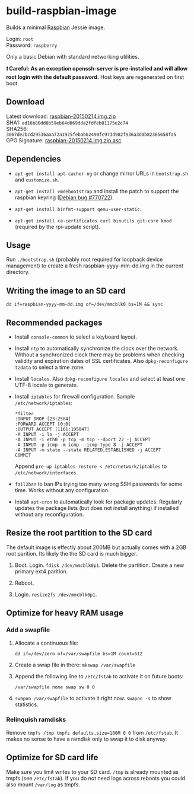 build-raspbian-image
====================
Builds a minimal [Raspbian](http://raspbian.org/) Jessie image.

Login: `root`  
Password: `raspberry`

Only a basic Debian with standard networking utilities.

**:exclamation: Careful: As an exception openssh-server is pre-installed and will allow
root login with the default password.** Host keys are regenerated on
first boot.

Download
--------
Latest download: [raspbian-20150214.img.zip](https://www.dropbox.com/s/hunl4libi6hdy14/raspbian-20150214.img.zip?dl=1)  
SHA1: `ad16b80dd8b59eb64d069dda2fdfeb01175e2c74`  
SHA256: `3067de2bcd29536aaa72a1925febab62490fc973d982f936a3d0b82365658fa5`  
GPG Signature: [raspbian-20150214.img.zip.asc](/raspbian-20150214.img.zip.asc)

Dependencies
------------

 * `apt-get install apt-cacher-ng` or change mirror URLs in `bootstrap.sh`
    and `customize.sh`.

 * `apt-get install vmdebootstrap` and install the patch to support the
   raspbian keyring ([Debian bug #770722](https://bugs.debian.org/cgi-bin/bugreport.cgi?bug=770722)).

 * `apt-get install binfmt-support qemu-user-static`.

 * `apt-get install ca-certificates curl binutils git-core kmod` (required
   by the rpi-update script).

Usage
-----

Run `./bootstrap.sh` (probably root required for loopback device management)
to create a fresh raspbian-yyyy-mm-dd.img in the current directory.

Writing the image to an SD card
-------------------------------

`dd if=raspbian-yyyy-mm-dd.img of=/dev/mmcblk0 bs=1M && sync`

Recommended packages
--------------------

 * Install `console-common` to select a keyboard layout.

 * Install `ntp` to automatically synchronize the clock over the network.
   Without a synchronized clock there may be problems when checking validity
   and expiration dates of SSL certificates.  Also `dpkg-reconfigure tzdata`
   to select a time zone.

 * Install `locales`. Also `dpkg-reconfigure locales` and select at least one
   UTF-8 locale to generate.

 * Install `iptables` for firewall configuration. Sample
   `/etc/network/iptables`:

   ```
   *filter
   :INPUT DROP [23:2584]
   :FORWARD ACCEPT [0:0]
   :OUTPUT ACCEPT [1161:105847]
   -A INPUT -i lo -j ACCEPT
   -A INPUT -i eth0 -p tcp -m tcp --dport 22 -j ACCEPT
   -A INPUT -p icmp -m icmp --icmp-type 8 -j ACCEPT
   -A INPUT -m state --state RELATED,ESTABLISHED -j ACCEPT
   COMMIT
   ```

   Append `pre-up iptables-restore < /etc/network/iptables` to
   `/etc/network/interfaces`.

 * `fail2ban` to ban IPs trying too many wrong SSH passwords for some time.
   Works without any configuration.

 * Install `apt-cron` to automatically look for package updates. Regularly
   updates the package lists (but does not install anything) if installed
   without any reconfiguration.

Resize the root partition to the SD card
----------------------------------------

The default image is effectly about 200MB but actually comes with a 2GB root
parition. Its likely the the SD card is much bigger.

 1. Boot. Login. `fdisk /dev/mmcblk0p1`. Delete the partition.
    Create a new primary ext4 parition.

 2. Reboot.

 3. Login. `resize2fs /dev/mmcblk0p1`.

Optimize for heavy RAM usage
----------------------------

### Add a swapfile

 1. Allocate a continuous file:

    `dd if=/dev/zero of=/var/swapfile bs=1M count=512`

 2. Create a swap file in there: `mkswap /var/swapfile`

 3. Append the following line to `/etc/fstab` to activate it on future boots:

    `/var/swapfile none swap sw 0 0`

 4. `swapon /var/swapfile` to activate it right now. `swapon -s` to show
     statistics.

### Relinquish ramdisks

Remove `tmpfs /tmp tmpfs defaults,size=100M 0 0` from `/etc/fstab`. It makes
no sense to have a ramdisk only to swap it to disk anyway.

Optimize for SD card life
-------------------------

Make sure you limit writes to your SD card. `/tmp` is already mounted as
tmpfs (see `/etc/fstab`). If you do not need logs across reboots you could also
mount `/var/log` as tmpfs.

